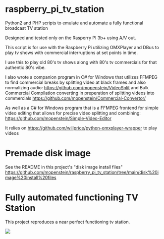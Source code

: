 # raspberry_pi_tv_station

Python2 and PHP scripts to emulate and automate a fully functional broadcast TV station

Designed and tested only on the Rasperry PI 3b+ using A/V out. 

This script is for use with the Raspberry Pi utilizing OMXPlayer and DBus to play tv shows with commercial interruptions at set points in time.

I use this to play old 80's tv shows along with 80's tv commercials for that authentic 80's vibe.

I also wrote a companion program in C# for Windows that utilizes FFMPEG to find commercial breaks by splitting video at black frames and also normalizing audio: https://github.com/mopenstein/VideoSplit and Bulk Commercial Compilation converting in preperation of splitting videos into commercials https://github.com/mopenstein/Commercial-Convertor/

As well as a C# for Windows program that is a FFMPEG frontend for simple video editing that allows for precise video splitting and combining: https://github.com/mopenstein/Simple-Video-Editor

It relies on https://github.com/willprice/python-omxplayer-wrapper to play videos

# Premade disk image

See the README in this project's "disk image install files" https://github.com/mopenstein/raspberry_pi_tv_station/tree/main/disk%20image%20install%20files

# Fully automated functioning TV Station

This project reproduces a near perfect functioning tv station.

![](https://biggles.us/shared/images/raspberry-pi-tv-station-schedule.png)
